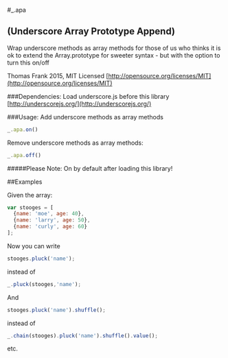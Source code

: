 #_.apa
## (Underscore Array Prototype Append)

Wrap underscore methods as array methods
for those of us who thinks it is ok to extend the Array.prototype
for sweeter syntax - but with the option to turn this on/off

Thomas Frank 2015, MIT Licensed
[http://opensource.org/licenses/MIT](http://opensource.org/licenses/MIT)

###Dependencies:
Load underscore.js before this library
[http://underscorejs.org/](http://underscorejs.org/)

###Usage:
Add underscore methods as array methods
```javascript
_.apa.on()
```
Remove underscore methods as array methods:
```javascript
_.apa.off()
```

#####Please Note: On by default after loading this library!

##Examples

Given the array:
```javascript
var stooges = [
  {name: 'moe', age: 40},
  {name: 'larry', age: 50},
  {name: 'curly', age: 60}
];
```
Now you can write
```javascript 
stooges.pluck('name');
``` 
instead of
```javascript  
_.pluck(stooges,'name');
``` 

And
 ```javascript 
stooges.pluck('name').shuffle();
```   
instead of
 ```javascript  
_.chain(stooges).pluck('name').shuffle().value();
``` 
etc.


